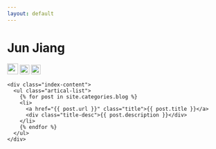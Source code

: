 ```yaml
---
layout: default
---
```


<body>
  <div class="index-wrapper">
    <div class="aside">
      <div class="info-card">
        <h1>Jun Jiang</h1>
        <a href="http://weibo.com/jiangjunv/" target="_blank"><img src="http://www.weibo.com/favicon.ico" alt="" width="25"/></a>
        <img src="http://www.douban.com/favicon.ico" alt="" width="22"/>
        <img src="http://d36xtkk24g8jdx.cloudfront.net/bluebar/00c6602/images/ico/favicon.ico" alt="" width="22"/>
      </div>
      <div id="particles-js"></div>
    </div>

    <div class="index-content">
      <ul class="artical-list">
        {% for post in site.categories.blog %}
        <li>
          <a href="{{ post.url }}" class="title">{{ post.title }}</a>
          <div class="title-desc">{{ post.description }}</div>
        </li>
        {% endfor %}
      </ul>
    </div>
  </div>
</body>

